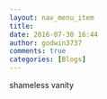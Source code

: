 ```yaml
---
layout: nav_menu_item
title: 
date: 2016-07-30 16:44
author: godwin3737
comments: true
categories: [Blogs]
---
```

shameless vanity
